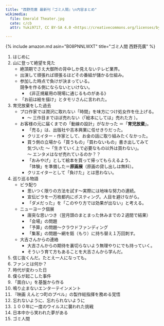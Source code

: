 ```yaml
---
title: "西野亮廣 最新刊『ゴミ人間』\n内容まとめ"
wikimedia:
  file: Emerald Theater.jpg
  cate: c/cb
  attr: Yuki9717, CC BY-SA 4.0 <https://creativecommons.org/licenses/by-sa/4.0>, via Wikimedia Commons

---
```


{% include amazon.md asin="B08PNNLWXT" title="ゴミ人間 西野亮廣" %}


1. はじめに
1. 山に登って絶望を見た
   * 絶頂期でさえ大御所の背中しか見えないテレビ業界。
   * 出演して頑張れば頑張るほどその番組が儲かる仕組み。  
   * 参加した時点で負けが決まっている。  
     競争を作る側にならないといけない。  
	 * 《非正規雇用の現場に通じるものがある》
   * 「お前は絵を描け」とタモリさんに言われた。
1. 育児放棄をした過去
   * プロ作家では潤沢に取れない「時間」を味方につけ処女作を仕上げる。
     * 〜 三作目までほぼ売れない（「絵本にしては」売れた方 ）。
   * お客様の元に届くまでの「動線の設計」がなかった ＝「**育児放棄**」。
     * 「売る」は、出版社や吉本興業に任せきりだった。
	 * クリエイター・作家として、お金の話に取り組みたくなかった。
	 * 買う側の立場から「買うもの」「買わないもの」書き出してみて  
	   気づいた 〜「生きていく上で必要なもの以外は買わない」。  
	   〜 エンタメはなぜ売れているのか？？
	 * 「おみやげ」として絵本を買って帰ってもらえるよう、  
	   「体験」を準備した＝**原画展**（原画の貸し出しは無料）。
	 * クリエイターとして「負けた」とは思わない。
1. 巡り巡る物語
   * ビラ配り
     * 思いつく限りの方法を試す〜実際には地味な努力の連続。
	 * 宣伝ビラを一万枚都内にポスティング。人目を避けながら。
	 * 「ダメだった」を「このやり方では効果が出ない」と考える。
   * ニューヨーク個展
     * 唐突な思いつき（翌月頭のまとまった休みまでの２週間で結果）
     * 「会場」の問題
	 * 「予算」の問題〜クラウドファンディング
	 * 「集客」の問題〜網を銛（もり）に持ち替え１万回刺す。
   * 大吉さんからの連絡
     * 大吉さんからの期待を裏切らないよう無理やりにでも持っていく。
	 * そういう育て方もあることを大吉さんから学んだ。
1. 信じ抜くんだ。たとえ一人になっても。
1. ファンとは何か？
1. 時代が変わった日
1. 僕らが起こした事件
1. 「面白い」を基盤から作る
1. 鳴り止まないエンターテインメント
1. 『映画 えんとつ町のプペル』の製作総指揮を務める覚悟
1. 忘れないように、忘れられないように
1. １００年に一度のウイルスに襲われた挑戦
1. 日本中から笑われた夢がある
1. ゴミ人間
